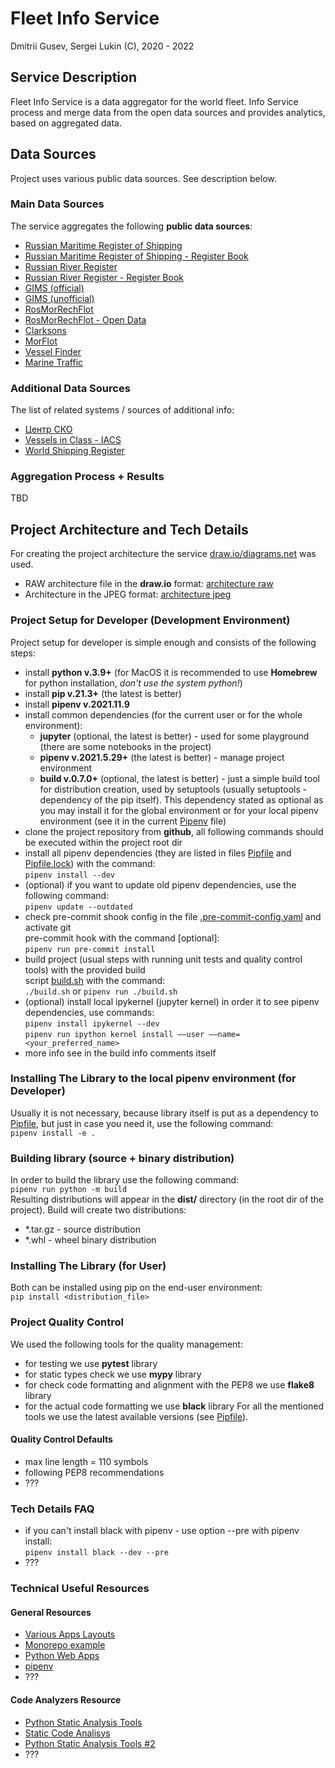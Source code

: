 # Fleet Info Service

Dmitrii Gusev, Sergei Lukin (C), 2020 - 2022

## Service Description

Fleet Info Service is a data aggregator for the world fleet. Info Service process and merge data from the open data sources and provides analytics, based on aggregated data.  

## Data Sources

Project uses various public data sources. See description below.

### Main Data Sources

The service aggregates the following **public data sources**:

- [Russian Maritime Register of Shipping](https://rs-class.org/)
- [Russian Maritime Register of Shipping - Register Book](https://rs-class.org/)
- [Russian River Register](https://www.rivreg.ru/)
- [Russian River Register - Register Book](https://www.rivreg.ru/activities/class/regbook/)
- [GIMS (official)](https://www.mchs.gov.ru/ministerstvo/uchrezhdeniya-mchs-rossii/gosudarstvennaya-inspekciya-po-malomernym-sudam)
- [GIMS (unofficial)](http://www.gims.ru)
- [RosMorRechFlot](http://morflot.gov.ru/)
- [RosMorRechFlot - Open Data](http://opendata.morflot.ru/)
- [Clarksons](https://www.clarksons.net)
- [MorFlot](???)
- [Vessel Finder](???)
- [Marine Traffic](???)

### Additional Data Sources

The list of related systems / sources of additional info:

- [Центр СКО](https://www.c-sko.ru/)
- [Vessels in Class - IACS](http://www.iacs.org.uk/ship-company-data/vessels-in-class/)
- [World Shipping Register](https://world-ships.com/)

### Aggregation Process + Results

TBD

## Project Architecture and Tech Details

For creating the project architecture the service [draw.io/diagrams.net](https://www.diagrams.net/) was used.

- RAW architecture file in the **draw.io** format: [architecture raw](docs/fleet_info_service.drawio)
- Architecture in the JPEG format: [architecture jpeg](docs/fleet_info_service.jpeg)

### Project Setup for Developer (Development Environment)

Project setup for developer is simple enough and consists of the following steps:

- install **python v.3.9+** (for MacOS it is recommended to use **Homebrew** for python installation, *don't use the system python!*)
- install **pip v.21.3+** (the latest is better)
- install **pipenv v.2021.11.9**
- install common dependencies (for the current user or for the whole environment):
  - **jupyter** (optional, the latest is better) - used for some playground (there are some notebooks in the project)
  - **pipenv v.2021.5.29+** (the latest is better) - manage project environment
  - **build v.0.7.0+** (optional, the latest is better) - just a simple build tool for distribution creation, used by setuptools
      (usually setuptools - dependency of the pip itself). This dependency stated as optional as you may install it for the
      global environment or for your local pipenv environment (see it in the current [Pipenv](Pipfile) file)
- clone the project repository from **github**, all following commands should be executed within the project root dir
- install all pipenv dependencies (they are listed in files [Pipfile](Pipfile) and  
[Pipfile.lock](Pipfile.lock)) with the command:  
    `pipenv install --dev`
- (optional) if you want to update old pipenv dependencies, use the following command:  
    `pipenv update --outdated`
- check pre-commit shook config in the file [.pre-commit-config.yaml](.pre-commit-config.yaml) and activate git  
pre-commit hook with the command [optional]:  
    `pipenv run pre-commit install`
- build project (usual steps with running unit tests and quality control tools) with the provided build  
    script [build.sh](build.sh) with the command:  
`./build.sh` or `pipenv run ./build.sh`
- (optional) install local ipykernel (jupyter kernel) in order it to see pipenv dependencies, use commands:  
    `pipenv install ipykernel --dev`  
    `pipenv run ipython kernel install ––user ––name=<your_preferred_name>`
- more info see in the build info comments itself

### Installing The Library to the local pipenv environment (for Developer)

Usually it is not necessary, because library itself is put as a dependency to [Pipfile](Pipfile), but just
in case you need it, use the following command:  
`pipenv install -e .`

### Building library (source + binary distribution)

In order to build the library use the following command:  
`pipenv run python -m build`  
Resulting distributions will appear in the **dist/** directory (in the root dir of the project). Build will create two distributions:

- *.tar.gz - source distribution
- *.whl - wheel binary distribution
  
### Installing The Library (for User)

Both can be installed using pip on the end-user environment:  
`pip install <distribution_file>`

### Project Quality Control

We used the following tools for the quality management:

- for testing we use **pytest** library
- for static types check we use **mypy** library
- for check code formatting and alignment with the PEP8 we use **flake8** library
- for the actual code formatting we use **black** library
For all the mentioned tools we use the latest available versions (see [Pipfile](Pipfile)).

#### Quality Control Defaults

- max line length = 110 symbols
- following PEP8 recommendations
- ???
  
### Tech Details FAQ

- if you can't install black with pipenv - use option --pre with pipenv install:  
    `pipenv install black --dev --pre`
- ???

### Technical Useful Resources

#### General Resources

- [Various Apps Layouts](https://realpython.com/python-application-layouts/)
- [Monorepo example](https://medium.com/opendoor-labs/our-python-monorepo-d34028f2b6fa)
- [Python Web Apps](https://realpython.com/python-web-applications/)
- [pipenv](https://pipenv.pypa.io/en/latest/)
- ???

#### Code Analyzers Resource

- [Python Static Analysis Tools](https://luminousmen.com/post/python-static-analysis-tools)
- [Static Code Analisys](https://towardsdatascience.com/static-code-analysis-for-python-bdce10b8d287)
- [Python Static Analysis Tools #2](https://dev.to/withshubh/python-static-analysis-tools-275b)
- ???
